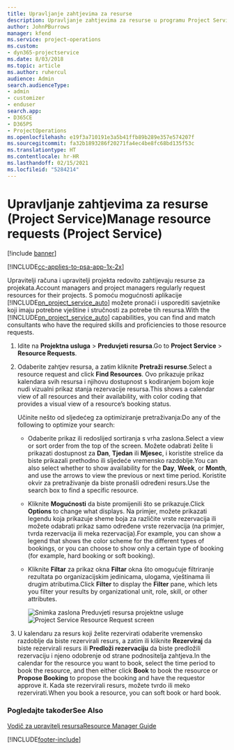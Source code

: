 ```yaml
---
title: Upravljanje zahtjevima za resurse
description: Upravljanje zahtjevima za resurse u programu Project Service
author: JohnPBurrows
manager: kfend
ms.service: project-operations
ms.custom:
- dyn365-projectservice
ms.date: 8/03/2018
ms.topic: article
ms.author: ruhercul
audience: Admin
search.audienceType:
- admin
- customizer
- enduser
search.app:
- D365CE
- D365PS
- ProjectOperations
ms.openlocfilehash: e19f3a710191e3a5b41ffb89b289e357e574207f
ms.sourcegitcommit: fa32b1893286f20271fa4ec4be8fc68bd135f53c
ms.translationtype: HT
ms.contentlocale: hr-HR
ms.lasthandoff: 02/15/2021
ms.locfileid: "5284214"
---
```

# <a name="manage-resource-requests-project-service"></a><span data-ttu-id="04a28-103">Upravljanje zahtjevima za resurse (Project Service)</span><span class="sxs-lookup"><span data-stu-id="04a28-103">Manage resource requests (Project Service)</span></span>

[!include [banner](../includes/psa-now-project-operations.md)]

[!INCLUDE[cc-applies-to-psa-app-1x-2x](../includes/cc-applies-to-psa-app-1x-2x.md)]

<span data-ttu-id="04a28-104">Upravitelji računa i upravitelji projekta redovito zahtijevaju resurse za projekata.</span><span class="sxs-lookup"><span data-stu-id="04a28-104">Account managers and project managers regularly request resources for their projects.</span></span> <span data-ttu-id="04a28-105">S pomoću mogućnosti aplikacije [!INCLUDE[pn_project_service_auto](../includes/pn-project-service-auto.md)] možete pronaći i usporediti savjetnike koji imaju potrebne vještine i stručnosti za potrebe tih resursa.</span><span class="sxs-lookup"><span data-stu-id="04a28-105">With the [!INCLUDE[pn_project_service_auto](../includes/pn-project-service-auto.md)] capabilities, you can find and match consultants who have the required skills and proficiencies to those resource requests.</span></span>  
  
1. <span data-ttu-id="04a28-106">Idite na **Projektna usluga** > **Preduvjeti resursa**.</span><span class="sxs-lookup"><span data-stu-id="04a28-106">Go to **Project Service** > **Resource Requests**.</span></span>  
  
2. <span data-ttu-id="04a28-107">Odaberite zahtjev resursa, a zatim kliknite **Pretraži resurse**.</span><span class="sxs-lookup"><span data-stu-id="04a28-107">Select a resource request and click **Find Resources**.</span></span> <span data-ttu-id="04a28-108">Ovo prikazuje prikaz kalendara svih resursa i njihovu dostupnost s kodiranjem bojom koje nudi vizualni prikaz stanja rezervacije resursa.</span><span class="sxs-lookup"><span data-stu-id="04a28-108">This shows a calendar view of all resources and their availability, with color coding that provides a visual view of a resource’s booking status.</span></span>  
  
    <span data-ttu-id="04a28-109">Učinite nešto od sljedećeg za optimiziranje pretraživanja:</span><span class="sxs-lookup"><span data-stu-id="04a28-109">Do any of the following to optimize your search:</span></span>  
  
   -   <span data-ttu-id="04a28-110">Odaberite prikaz ili redoslijed sortiranja s vrha zaslona.</span><span class="sxs-lookup"><span data-stu-id="04a28-110">Select a view or sort order from the top of the screen.</span></span> <span data-ttu-id="04a28-111">Možete odabrati želite li prikazati dostupnost za **Dan**, **Tjedan** ili **Mjesec**, i koristite strelice da biste prikazali prethodno ili sljedeće vremensko razdoblje.</span><span class="sxs-lookup"><span data-stu-id="04a28-111">You can also select whether to show availability for the **Day**, **Week**, or **Month**, and use the arrows to view the previous or next time period.</span></span> <span data-ttu-id="04a28-112">Koristite okvir za pretraživanje da biste pronašli određeni resurs.</span><span class="sxs-lookup"><span data-stu-id="04a28-112">Use the search box to find a specific resource.</span></span>  
  
   -   <span data-ttu-id="04a28-113">Kliknite **Mogućnosti** da biste promijenili što se prikazuje.</span><span class="sxs-lookup"><span data-stu-id="04a28-113">Click **Options** to change what displays.</span></span> <span data-ttu-id="04a28-114">Na primjer, možete prikazati legendu koja prikazuje sheme boja za različite vrste rezervacija ili možete odabrati prikaz samo određene vrste rezervacija (na primjer, tvrda rezervacija ili meka rezervacija).</span><span class="sxs-lookup"><span data-stu-id="04a28-114">For example, you can show a legend that shows the color scheme for the different types of bookings, or you can choose to show only a certain type of booking (for example, hard booking or soft booking).</span></span>  
  
   -   <span data-ttu-id="04a28-115">Kliknite **Filtar** za prikaz okna **Filtar** okna što omogućuje filtriranje rezultata po organizacijskim jedinicama, ulogama, vještinama ili drugim atributima.</span><span class="sxs-lookup"><span data-stu-id="04a28-115">Click **Filter** to display the **Filter** pane, which lets you filter your results by organizational unit, role, skill, or other attributes.</span></span>  
  
       <span data-ttu-id="04a28-116">![Snimka zaslona Preduvjeti resursa projektne usluge](../psa/media/project-service-resource-request-screen.png "Snimka zaslona Preduvjeti resursa projektne usluge")</span><span class="sxs-lookup"><span data-stu-id="04a28-116">![Project Service Resource Request screen](../psa/media/project-service-resource-request-screen.png "Project Service Resource Request screen")</span></span>  
  
3. <span data-ttu-id="04a28-117">U kalendaru za resurs koji želite rezervirati odaberite vremensko razdoblje da biste rezervirali resurs, a zatim ili kliknite **Rezerviraj** da biste rezervirali resurs ili **Predloži rezervaciju** da biste predložili rezervaciju i njeno odobrenje od strane podnositelja zahtjeva.</span><span class="sxs-lookup"><span data-stu-id="04a28-117">In the calendar for the resource you want to book, select the time period to book the resource, and then either click **Book** to book the resource or **Propose Booking** to propose the booking and have the requestor approve it.</span></span> <span data-ttu-id="04a28-118">Kada ste rezervirali resurs, možete tvrdo ili meko rezervirati.</span><span class="sxs-lookup"><span data-stu-id="04a28-118">When you book a resource, you can soft book or hard book.</span></span>  
  
### <a name="see-also"></a><span data-ttu-id="04a28-119">Pogledajte također</span><span class="sxs-lookup"><span data-stu-id="04a28-119">See Also</span></span>  
 [<span data-ttu-id="04a28-120">Vodič za upravitelj resursa</span><span class="sxs-lookup"><span data-stu-id="04a28-120">Resource Manager Guide</span></span>](../psa/resource-manager-guide.md)


[!INCLUDE[footer-include](../includes/footer-banner.md)]